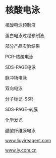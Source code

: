 # 核酸电泳

核酸电泳预制液

蛋白电泳过程预制液

部分产品实验结果

PCR-核酸电泳

SDS-PAGE电泳

脉冲场电泳

双向电泳

分子标记-SSR

SDS-PAGE-转膜

化学发光

醋酸纤维膜电泳

www.liuyireagent.com

www.ly.com.cn
